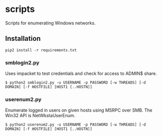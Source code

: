 # scripts
Scripts for enumerating Windows networks. 

## Installation

```
pip2 install -r requirements.txt
```

### smblogin2.py
Uses impacket to test credentials and check for access to ADMIN$ share.
```
$ python2 smblogin2.py -u USERNAME -p PASSWORD [-w THREADS] [-d DOMAIN] [-f HOSTFILE] [HOST1 [..HOSTN]]
```

### userenum2.py
Enumerate logged in users on given hosts using MSRPC over SMB. The Win32 API is NetWkstaUserEnum.
```
$ python2 userenum2.py -u USERNAME -p PASSWORD [-w THREADS] [-d DOMAIN] [-f HOSTFILE] [HOST1 [..HOSTN]]
```
